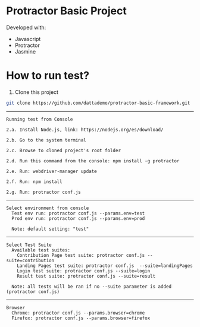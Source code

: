 # Protractor Basic Project

Developed with:
  - Javascript
  - Protractor
  - Jasmine

# How to run test?

  1. Clone this project
```sh
git clone https://github.com/dattademo/protractor-basic-framework.git
```
  ---------------------------
  	Running test from Console
	
	2.a. Install Node.js, link: https://nodejs.org/es/download/
  
	2.b. Go to the system terminal
 
	2.c. Browse to cloned project's root folder
  
	2.d. Run this command from the console: npm install -g protractor
  
	2.e. Run: webdriver-manager update

	2.f. Run: npm install

	2.g. Run: protractor conf.js

  ---------------------------
  	Select environment from console
	  Test env run: protractor conf.js --params.env=test
	  Prod env run: protractor conf.js --params.env=prod

	  Note: default setting: "test"
  
  ---------------------------
  	Select Test Suite
	  Available test suites:
 	    Contribution Page test suite: protractor conf.js --suite=contribution
	    Landing Pages test suite: protractor conf.js  --suite=landingPages
	  	Login test suite: protractor conf.js --suite=login
	    Result test suite: protractor conf.js --suite=result

	  Note: all tests will be ran if no --suite parameter is added (protractor conf.js)

  ---------------------------
  	Browser
	  Chrome: protractor conf.js --params.browser=chrome
	  Firefox: protractor conf.js --params.browser=firefox

